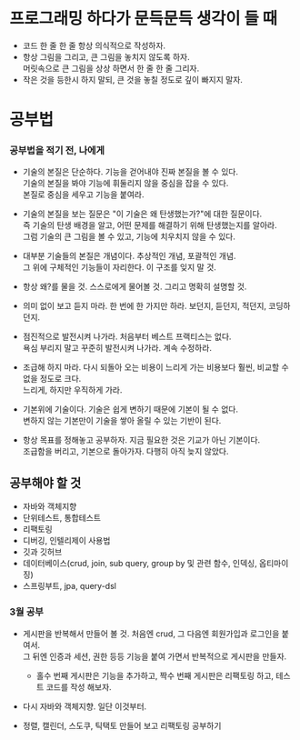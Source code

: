 # 프로그래밍 하다가 문득문득 생각이 들 때
* 코드 한 줄 한 줄 항상 의식적으로 작성하자.
* 항상 그림을 그리고, 큰 그림을 놓치지 않도록 하자.   
머릿속으로 큰 그림을 상상 하면서 한 줄 한 줄 그리자.
* 작은 것을 등한시 하지 말되, 큰 것을 놓칠 정도로 깊이 빠지지 말자.

# 공부법
### 공부법을 적기 전, 나에게
* 기술의 본질은 단순하다. 기능을 걷어내야 진짜 본질을 볼 수 있다.   
기술의 본질을 봐야 기능에 휘둘리지 않을 중심을 잡을 수 있다.   
본질로 중심을 세우고 기능을 붙여라.   

* 기술의 본질을 보는 질문은 "이 기술은 왜 탄생했는가?"에 대한 질문이다.   
즉 기술의 탄생 배경을 알고, 어떤 문제를 해결하기 위해 탄생했는지를 알아라.   
그럼 기술의 큰 그림을 볼 수 있고, 기능에 치우치지 않을 수 있다.  

* 대부분 기술들의 본질은 개념이다. 추상적인 개념, 포괄적인 개념.   
그 위에 구체적인 기능들이 자리한다. 이 구조를 잊지 말 것.   

* 항상 왜?를 물을 것. 스스로에게 물어볼 것. 그리고 명확히 설명할 것.   

* 의미 없이 보고 듣지 마라. 한 번에 한 가지만 하라. 보던지, 듣던지, 적던지, 코딩하던지.   

* 점진적으로 발전시켜 나가라. 처음부터 베스트 프랙티스는 없다.   
욕심 부리지 말고 꾸준히 발전시켜 나가라. 계속 수정하라.   

* 조급해 하지 마라. 다시 되돌아 오는 비용이 느리게 가는 비용보다 훨씬, 비교할 수 없을 정도로 크다.   
느리게, 하지만 우직하게 가라.   

* 기본위에 기술이다. 기술은 쉽게 변하기 때문에 기본이 될 수 없다.   
변하지 않는 기본만이 기술을 쌓아 올릴 수 있는 기반이 된다.   

* 항상 목표를 정해놓고 공부하자. 지금 필요한 것은 기교가 아닌 기본이다.   
조급함을 버리고, 기본으로 돌아가자. 다행히 아직 늦지 않았다.

## 공부해야 할 것
* 자바와 객체지향   
* 단위테스트, 통합테스트   
* 리팩토링   
* 디버깅, 인텔리제이 사용법   
* 깃과 깃허브   
* 데이터베이스(crud, join, sub query, group by 및 관련 함수, 인덱싱, 옵티마이징)   
* 스프링부트, jpa, query-dsl

### 3월 공부
* 게시판을 반복해서 만들어 볼 것. 처음엔 crud, 그 다음엔 회원가입과 로그인을 붙여서.   
그 뒤엔 인증과 세션, 권한 등등 기능을 붙여 가면서 반복적으로 게시판을 만들자.   
  * 홀수 번째 게시판은 기능을 추가하고, 짝수 번째 게시판은 리팩토링 하고, 테스트 코드를 작성 해보자.

* 다시 자바와 객체지향. 일단 이것부터.   
 * 정렬, 캘린더, 스도쿠, 틱택토 만들어 보고 리팩토링 공부하기
